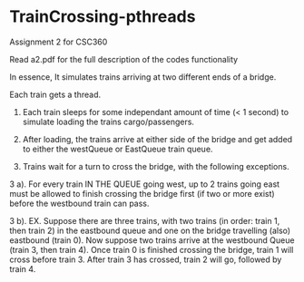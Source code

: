 # TrainCrossing-pthreads
Assignment 2 for CSC360

Read a2.pdf for the full description of the codes functionality



In essence, It simulates trains arriving at two different ends of a bridge.  

Each train gets a thread.  

1. Each train sleeps for some independant amount of time (< 1 second) to simulate loading the trains cargo/passengers.

2. After loading, the trains arrive at either side of the bridge and get added to either the westQueue or EastQueue train queue.

3. Trains wait for a turn to cross the bridge, with the following exceptions.

  3 a). For every train IN THE QUEUE going west, up to 2 trains going east must be allowed to finish crossing the bridge
        first (if two or more exist) before the westbound train can pass.
        
  3 b). EX. Suppose there are three trains, with two trains (in order: train 1, then train 2) in the eastbound queue and one on the bridge travelling (also) eastbound (train 0).  Now suppose two trains arrive at the westbound Queue (train 3, then train 4). Once train 0 is finished crossing the bridge, train 1 will cross before train 3.  After train 3 has crossed, train 2 will go, followed by train 4.
             

